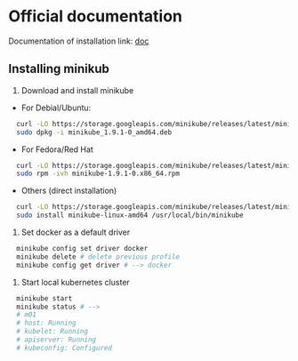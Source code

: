 <!-- EXTERNAL DOCUMENT
Source: https://code.opennodecloud.com/waldur/waldur-helm.git
Branch: master
Remote Path: docs//minikube.md
Local Path: docs/admin-guide/deployment/helm/docs/
Last Sync: 2025-10-31T03:04:10.122129

WARNING: This file is automatically synchronized from the source repository.
DO NOT EDIT this file directly. Changes will be overwritten.
Edit the source at: https://code.opennodecloud.com/waldur/waldur-helm.git/-/tree/master/docs//minikube.md
-->


# Official documentation

Documentation of installation link: [doc](https://minikube.sigs.k8s.io/docs/start/linux/)

## Installing minikub

1. Download and install minikube

- For Debial/Ubuntu:

```bash
  curl -LO https://storage.googleapis.com/minikube/releases/latest/minikube_1.9.1-0_amd64.deb
  sudo dpkg -i minikube_1.9.1-0_amd64.deb
```

- For Fedora/Red Hat

```bash
  curl -LO https://storage.googleapis.com/minikube/releases/latest/minikube-1.9.1-0.x86_64.rpm
  sudo rpm -ivh minikube-1.9.1-0.x86_64.rpm
```

- Others (direct installation)

```bash
  curl -LO https://storage.googleapis.com/minikube/releases/latest/minikube-linux-amd64
  sudo install minikube-linux-amd64 /usr/local/bin/minikube
```

1. Set docker as a default driver

```bash
  minikube config set driver docker
  minikube delete # delete previous profile
  minikube config get driver # --> docker
```

1. Start local kubernetes cluster

```bash
  minikube start
  minikube status # -->
  # m01
  # host: Running
  # kubelet: Running
  # apiserver: Running
  # kubeconfig: Configured
```
